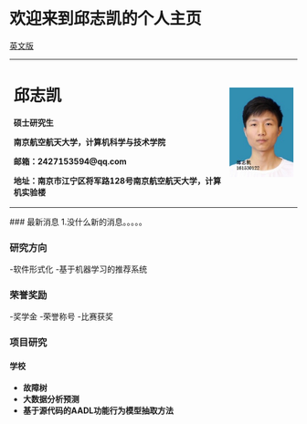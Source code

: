 # 欢迎来到邱志凯的个人主页
<table border="0">
  <tr>
    <td width="75%">
      <h1>邱志凯</h1>
      <p><b>硕士研究生</b></p>
      <p><b>南京航空航天大学，计算机科学与技术学院</b></p>
      <p><b>邮箱：2427153594@qq.com</b></p>
      <p><b>地址：南京市江宁区将军路128号南京航空航天大学，计算机实验楼</b></p>
    </td>
    <td width="25%">
      <img src="img/qzk.png" width="100%">
    </td>
  </tr>
  <tr><a href="/index-en.html">英文版</a></tr>
</table>
### 最新消息
1.没什么新的消息。。。。。

### 研究方向
-软件形式化
-基于机器学习的推荐系统

### 荣誉奖励
-奖学金
-荣誉称号
-比赛获奖

### 项目研究
#### 学校
- **故障树**
- **大数据分析预测**
- **基于源代码的AADL功能行为模型抽取方法**

